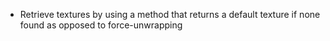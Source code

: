 - Retrieve textures by using a method that returns a default texture if none found as opposed to force-unwrapping

